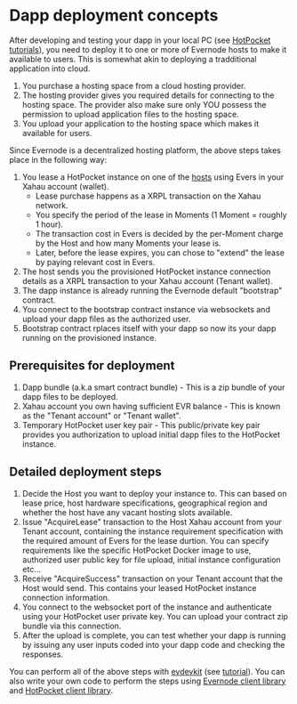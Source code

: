 # Dapp deployment concepts

After developing and testing your dapp in your local PC (see [HotPocket tutorials](../../hotpocket/tutorials/index.rst)), you need to deploy it to one or more of Evernode hosts to make it available to users. This is somewhat akin to deploying a tradditional application into cloud.

1. You purchase a hosting space from a cloud hosting provider.
2. The hosting provider gives you required details for connecting to the hosting space. The provider also make sure only YOU possess the permission to upload application files to the hosting space.
3. You upload your application to the hosting space which makes it available for users.

Since Evernode is a decentralized hosting platform, the above steps takes place in the following way:

1. You lease a HotPocket instance on one of the [hosts](https://dashboard.evernode.org/#/) using Evers in your Xahau account (wallet).
   - Lease purchase happens as a XRPL transaction on the Xahau network.
   - You specify the period of the lease in Moments (1 Moment = roughly 1 hour).
   - The transaction cost in Evers is decided by the per-Moment charge by the Host and how many Moments your lease is.
   - Later, before the lease expires, you can chose to "extend" the lease by paying relevant cost in Evers.
2. The host sends you the provisioned HotPocket instance connection details as a XRPL transaction to your Xahau account (Tenant wallet).
3. The dapp instance is already running the Evernode default "bootstrap" contract.
4. You connect to the bootstrap contract instance via websockets and upload your dapp files as the authorized user.
5. Bootstrap contract rplaces itself with your dapp so now its your dapp running on the provisioned instance.

## Prerequisites for deployment

1. Dapp bundle (a.k.a smart contract bundle) - This is a zip bundle of your dapp files to be deployed.
2. Xahau account you own having sufficient EVR balance - This is known as the "Tenant account" or "Tenant wallet".
3. Temporary HotPocket user key pair - This public/private key pair provides you authorization to upload initial dapp files to the HotPocket instance.

## Detailed deployment steps

1. Decide the Host you want to deploy your instance to. This can based on lease price, host hardware specifications, geographical region and whether the host have any vacant hosting slots available.
2. Issue "AcquireLease" transaction to the Host Xahau account from your Tenant account, containing the instance requirement specification with the required amount of Evers for the lease durtion. You can specify requirements like the specific HotPocket Docker image to use, authorized user public key for file upload, initial instance configuration etc...
3. Receive "AcquireSuccess" transaction on your Tenant account that the Host would send. This contains your leased HotPocket instance connection information.
4. You connect to the websocket port of the instance and authenticate using your HotPocket user private key. You can upload your contract zip bundle via this connection.
5. After the upload is complete, you can test whether your dapp is running by issuing any user inputs coded into your dapp code and checking the responses.

You can perform all of the above steps with [evdevkit](../evdevkit/overview) (see [tutorial](deploy-single.md)). You can also write your own code to perform the steps using [Evernode client library](../libraries.md#evernode-javascript-client) and [HotPocket client library](../../hotpocket/libraries.md#client-library).

